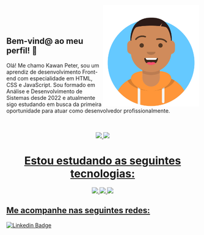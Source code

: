 <img align="right" width="250px" style="margin-top:-20px" src="avatar-perfil.svg">

</br>
</br>

## Bem-vind@ ao meu perfil! 👋

Olá! Me chamo Kawan Peter, sou um aprendiz de desenvolvimento Front-end com especialidade em HTML, CSS e JavaScript. Sou formado em Análise e Desenvolvimento de Sistemas desde 2022 e atualmente sigo estudando em busca da primeira oportunidade para atuar como desenvolvedor profissionalmente.

</br>
</br>

<div align="center">
<a href="https://github.com/KawanPeter">
<img height="180em" src="https://github-readme-stats.vercel.app/api/top-langs/?username=KawanPeter&layout=compact&langs_count=7&theme=dracula"/>
<img height="180em" src="https://github-readme-stats.vercel.app/api?username=KawanPeter&show_icons=true&theme=dracula&include_all_commits=true&count_private=true"/>
</div>

  ## <h1 align="center"> Estou estudando as seguintes tecnologias: </h1>

  <div align="center">
<img src="https://cdn.jsdelivr.net/gh/devicons/devicon/icons/html5/html5-original.svg" widht='50' height='50'/> <img src="https://cdn.jsdelivr.net/gh/devicons/devicon/icons/css3/css3-original.svg" widht='50' height='50' />  <img src="https://cdn.jsdelivr.net/gh/devicons/devicon/icons/javascript/javascript-original.svg" widht='50' height='50'/> </div>
  
  ## Me acompanhe nas seguintes redes:
  
  [![Linkedin Badge](https://img.shields.io/badge/-LinkedIn-blue?style=flat-square&logo=Linkedin&logoColor=white&link=https://www.linkedin.com/in/kawanpeter/)](https://www.linkedin.com/in/kawanpeter/)
          
